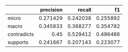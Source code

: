 |             |   precision |   recall |       f1 |
|:------------|------------:|---------:|---------:|
| micro       |    0.271429 | 0.242038 | 0.255892 |
| macro       |    0.345833 | 0.368277 | 0.354782 |
| contradicts |    0.45     | 0.529412 | 0.486486 |
| supports    |    0.241667 | 0.207143 | 0.223077 |
